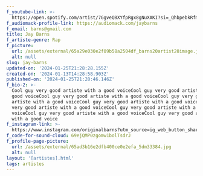 ```yaml
---
f_youtube-link: >-
  https://open.spotify.com/artist/7GgveQ8XYfpRgx8gNuXAKI?si=_QhbpebkRfmxATBGA4iMoA
f_audiomack-profile-link: https://audiomack.com/jaybarns
f_email: barns@gmail.com
title: Jay Barns
f_artiste-genre: Rap
f_picture:
  url: /assets/external/65a29e030e2f09b58a2504df_barns20artist20image.jpg
  alt: null
slug: jay-barns
updated-on: '2024-01-25T21:28:28.155Z'
created-on: '2024-01-13T14:28:58.903Z'
published-on: '2024-01-25T21:28:46.146Z'
f_bio-2: >-
  Cool guy very good artiste with a good voiceCool guy very good artiste with a
  good voiceCool guy very good artiste with a good voiceCool guy very good
  artiste with a good voiceCool guy very good artiste with a good voiceCool guy
  very good artiste with a good voiceCool guy very good artiste with a good
  voiceCool guy very good artiste with a good voiceCool guy very good artiste
  with a good voice
f_instagram-link: >-
  https://www.instagram.com/originalbarns?utm_source=ig_web_button_share_sheet&igsh=ZDNlZDc0MzIxNw==
f_code-for-sound-cloud: 69ejQMP0zgomw1bolTsdrJ
f_profile-page-picture:
  url: /assets/external/65ad3b16e2dfb400ce0e2efa_5dm33384.jpg
  alt: null
layout: '[artistes].html'
tags: artistes
---
```



